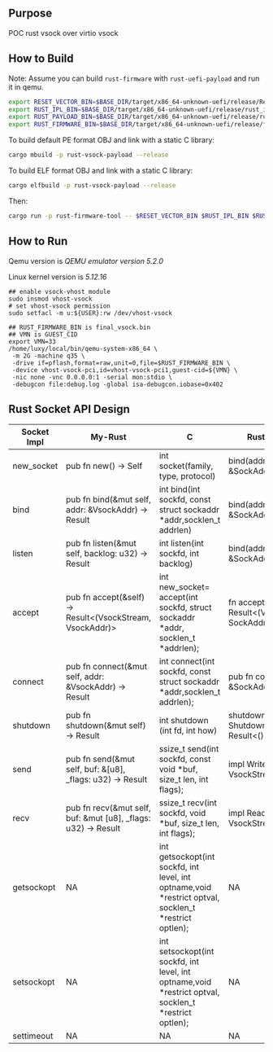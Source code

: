 ## Purpose

POC rust vsock over virtio vsock

## How to Build

Note: Assume you can build `rust-firmware` with `rust-uefi-payload` and run it in qemu.

```bash
export RESET_VECTOR_BIN=$BASE_DIR/target/x86_64-unknown-uefi/release/ResetVector.bin
export RUST_IPL_BIN=$BASE_DIR/target/x86_64-unknown-uefi/release/rust_ipl.efi
export RUST_PAYLOAD_BIN=$BASE_DIR/target/x86_64-unknown-uefi/release/rust-vsock-payload.efi
export RUST_FIRMWARE_BIN=$BASE_DIR/target/x86_64-unknown-uefi/release/final_vsock.bin
```

To build default PE format OBJ and link with a static C library:

```bash
cargo mbuild -p rust-vsock-payload --release
```

To build ELF format OBJ and link with a static C library:

```bash
cargo elfbuild -p rust-vsock-payload --release
```

Then:

```bash
cargo run -p rust-firmware-tool -- $RESET_VECTOR_BIN $RUST_IPL_BIN $RUST_PAYLOAD_BIN $RUST_FIRMWARE_BIN
```


## How to Run

Qemu version is *QEMU emulator version 5.2.0*

Linux kernel version is *5.12.16*

```
## enable vsock-vhost module
sudo insmod vhost-vsock
# set vhost-vsock permission
sudo setfacl -m u:${USER}:rw /dev/vhost-vsock

## RUST_FIRMWARE_BIN is final_vsock.bin
## VMN is GUEST_CID
export VMN=33
/home/luxy/local/bin/qemu-system-x86_64 \
 -m 2G -machine q35 \
 -drive if=pflash,format=raw,unit=0,file=$RUST_FIRMWARE_BIN \
 -device vhost-vsock-pci,id=vhost-vsock-pci1,guest-cid=${VMN} \
 -nic none -vnc 0.0.0.0:1 -serial mon:stdio \
 -debugcon file:debug.log -global isa-debugcon.iobase=0x402
```

## Rust Socket API Design

| Socket Impl | My-Rust                                                              | C                                                                                                     | Rust-Vsock                                          | Python                                               |
| ----------- | -------------------------------------------------------------------- | ----------------------------------------------------------------------------------------------------- | --------------------------------------------------- | ---------------------------------------------------- |
| new_socket  | pub fn new() -> Self                                                 | int socket(family, type, protocol)                                                                    | bind(addr: &SockAddr) -> Result                     | socket.socket(familiy, type, proto, fileno)          |
| bind        | pub fn bind(&mut self, addr: &VsockAddr) -> Result                   | int bind(int sockfd, const struct sockaddr *addr,socklen_t addrlen)                                   | bind(addr: &SockAddr) -> Result                     | socket.bind(address)                                 |
| listen      | pub fn listen(&mut self, backlog: u32) -> Result                     | int listen(int sockfd, int backlog)                                                                   | bind(addr: &SockAddr) -> Result<VsockListener>      | socket.listen([backlog])                             |
| accept      | pub fn accept(&self) -> Result<(VsockStream, VsockAddr)>             | int new_socket= accept(int sockfd, struct sockaddr *addr, socklen_t *addrlen);                        | fn accept(&self) -> Result<(VsockStream, SockAddr)> | socket.accept()                                      |
| connect     | pub fn connect(&mut self, addr: &VsockAddr) -> Result                | int connect(int sockfd, const struct sockaddr *addr,socklen_t addrlen);                               | pub fn connect(addr: &SockAddr) -> Result<Self>     | socket.connect(address)                              |
| shutdown    | pub fn shutdown(&mut self) -> Result                                 | int shutdown (int fd, int how)                                                                        | shutdown(&self, how: Shutdown) -> Result<()>        | socket.shutdown(how)                                 |
| send        | pub fn send(&mut self, buf: &[u8], _flags: u32) -> Result<usize>     | ssize_t send(int sockfd, const void *buf, size_t len, int flags);                                     | impl Write for VsockStream {                        | socket.send(bytes[, flags])                          |
| recv        | pub fn recv(&mut self, buf: &mut [u8], _flags: u32) -> Result<usize> | ssize_t recv(int sockfd, void *buf, size_t len, int flags);                                           | impl Read for VsockStream                           | socket.recv(bufsize[, flags])                        |
| getsockopt  | NA                                                                   | int getsockopt(int sockfd, int level, int optname,void *restrict optval, socklen_t *restrict optlen); | NA                                                  | socket.getsockopt(level, optname[, buflen])          |
| setsockopt  | NA                                                                   | int setsockopt(int sockfd, int level, int optname,void *restrict optval, socklen_t *restrict optlen); | NA                                                  | socket.setsockopt(level, optname, None, optlen: int) |
| settimeout  | NA                                                                   | NA                                                                                                    | NA                                                  | s.settimeout(timeout)                                |
